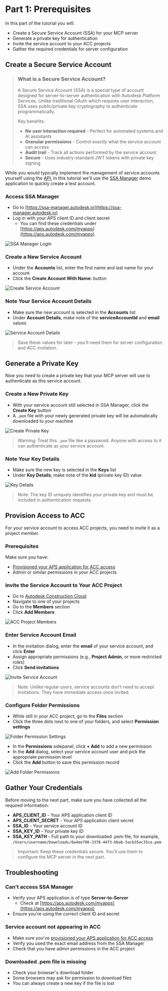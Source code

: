 # Part 1: Prerequisites

In this part of the tutorial you will:

- Create a Secure Service Account (SSA) for your MCP server
- Generate a private key for authentication
- Invite the service account to your ACC projects
- Gather the required credentials for server configuration

## Create a Secure Service Account

> ### What is a Secure Service Account?
>
> A Secure Service Account (SSA) is a special type of account designed for server-to-server authentication with Autodesk Platform Services. Unlike traditional OAuth which requires user interaction, SSA uses public/private key cryptography to authenticate programmatically.
>
> Key benefits:
>
> - **No user interaction required** - Perfect for automated systems and AI assistants
> - **Granular permissions** - Control exactly what the service account can access
> - **Audit trail** - Track all actions performed by the service account
> - **Secure** - Uses industry-standard JWT tokens with private key signing

While you would typically implement the management of service accounts yourself using the [API](https://aps.autodesk.com/en/docs/ssa/v1/reference/http/), in this tutorial we'll use the [SSA Manager](https://ssa-manager.autodesk.io) demo application to quickly create a test account.

### Access SSA Manager

- Go to [https://ssa-manager.autodesk.io](https://ssa-manager.autodesk.io)
- Log in with your APS client ID and client secret
  - You can find these credentials under [https://aps.autodesk.com/myapps](https://aps.autodesk.com/myapps)

![SSA Manager Login](images/ssa-manager-login.png)

### Create a New Service Account

- Under the **Accounts** list, enter the first name and last name for your account
- Click the **Create Account With Name:** button

![Create Service Account](images/create-service-account.png)

### Note Your Service Account Details

- Make sure the new account is selected in the **Accounts** list
- Under **Account Details**, make note of the **serviceAccountId** and **email** values

![Service Account Details](images/service-account-details.png)

> Save these values for later - you'll need them for server configuration and ACC invitation.

## Generate a Private Key

Now you need to create a private key that your MCP server will use to authenticate as this service account.

### Create a New Private Key

- With your service account still selected in SSA Manager, click the **Create Key** button
- A `.pem` file with your newly generated private key will be automatically downloaded to your machine

![Create Private Key](images/create-private-key.png)

> Warning: Treat this `.pem` file like a password. Anyone with access to it can authenticate as your service account.

### Note Your Key Details

- Make sure the new key is selected in the **Keys** list
- Under **Key Details**, make note of the **kid** (private key ID) value

![Key Details](images/key-details.png)

> Note: The key ID uniquely identifies your private key and must be included in authentication requests.

## Provision Access to ACC

For your service account to access ACC projects, you need to invite it as a project member.

### Prerequisites

Make sure you have:

- [Provisioned your APS application for ACC access](https://get-started.aps.autodesk.com/#provision-access-in-other-products)
- Admin or similar permissions in your ACC projects

### Invite the Service Account to Your ACC Project

- Go to [Autodesk Construction Cloud](https://acc.autodesk.com/)
- Navigate to one of your projects
- Go to the **Members** section
- Click **Add Members**

![ACC Project Members](images/acc-project-members.png)

### Enter Service Account Email

- In the invitation dialog, enter the **email** of your service account, and click **Enter**
- Assign appropriate permissions (e.g., **Project Admin**, or more restricted roles)
- Click **Send invitations**

![Invite Service Account](images/invite-service-account.png)

> Note: Unlike regular users, service accounts don't need to accept invitations. They have immediate access once invited.

### Configure Folder Permissions

- While still in your ACC project, go to the **Files** section
- Click the three dots next to one of your folders, and select **Permission settings**

![Folder Permission Settings](images/folder-permission-settings.png)

- In the **Permissions** sidepanel, click **+ Add** to add a new permission
- In the **Add** dialog, select your service account user and pick the appropriate permission level
- Click the **Add** button to save this permission record

![Add Folder Permissions](images/add-folder-permissions.png)

## Gather Your Credentials

Before moving to the next part, make sure you have collected all the required information:

- **APS_CLIENT_ID** - Your APS application client ID
- **APS_CLIENT_SECRET** - Your APS application client secret
- **SSA_ID** - Your service account ID
- **SSA_KEY_ID** - Your private key ID
- **SSA_KEY_PATH** - Full path to your downloaded .pem file, for example, `/Users/username/Downloads/8a4ee790-3378-44f3-bbab-5acb35ec35ce.pem`

> Important: Keep these credentials secure. You'll use them to configure the MCP server in the next part.

## Troubleshooting

### Can't access SSA Manager

- Verify your APS application is of type **Server-to-Server**
  - Check at [https://aps.autodesk.com/myapps](https://aps.autodesk.com/myapps)
- Ensure you're using the correct client ID and secret

### Service account not appearing in ACC

- Make sure you've [provisioned your APS application for ACC access](https://get-started.aps.autodesk.com/#provision-access-in-other-products)
- Verify you used the exact email address from the SSA Manager
- Check that you have admin permissions in the ACC project

### Downloaded .pem file is missing

- Check your browser's download folder
- Some browsers may ask for permission to download files
- You can always create a new key if the file is lost
